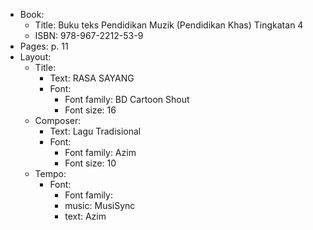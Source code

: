 - Book:
  - Title: Buku teks Pendidikan Muzik (Pendidikan Khas) Tingkatan 4
  - ISBN: 978-967-2212-53-9
- Pages: p. 11
- Layout:
  - Title:
    - Text: RASA SAYANG
    - Font:
      - Font family: BD Cartoon Shout
      - Font size: 16
  - Composer:
    - Text: Lagu Tradisional
    - Font:
      - Font family: Azim
      - Font size: 10
  - Tempo:
    - Font:
      - Font family:
      - music: MusiSync
      - text: Azim
